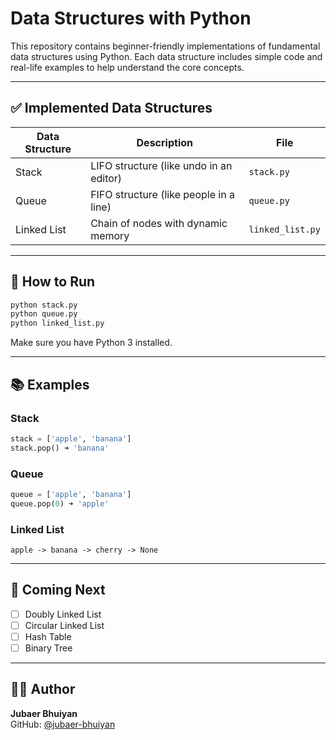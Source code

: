 
# Data Structures with Python

This repository contains beginner-friendly implementations of fundamental data structures using Python.
Each data structure includes simple code and real-life examples to help understand the core concepts.

---

## ✅ Implemented Data Structures

| Data Structure | Description | File |
|----------------|-------------|------|
| Stack          | LIFO structure (like undo in an editor) | `stack.py` |
| Queue          | FIFO structure (like people in a line)  | `queue.py` |
| Linked List    | Chain of nodes with dynamic memory       | `linked_list.py` |

---

## 🧪 How to Run

```bash
python stack.py
python queue.py
python linked_list.py
```

Make sure you have Python 3 installed.

---

## 📚 Examples

### Stack
```python
stack = ['apple', 'banana']
stack.pop() ➜ 'banana'
```

### Queue
```python
queue = ['apple', 'banana']
queue.pop(0) ➜ 'apple'
```

### Linked List
```
apple -> banana -> cherry -> None
```

---

## 🚀 Coming Next
- [ ] Doubly Linked List
- [ ] Circular Linked List
- [ ] Hash Table
- [ ] Binary Tree

---

## 👨‍💻 Author

**Jubaer Bhuiyan**  
GitHub: [@jubaer-bhuiyan](https://github.com/jubaer-bhuiyan)

